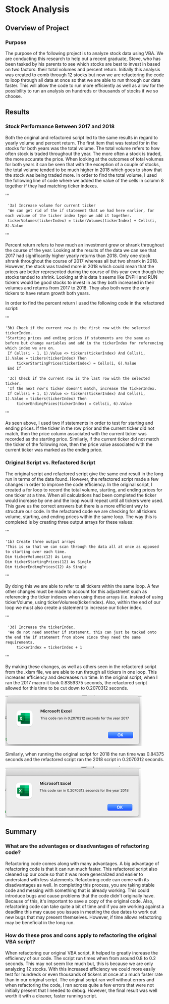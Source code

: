 # Stock Analysis

## Overview of Project
### Purpose 
The purpose of the following project is to analyze stock data using VBA. We are conducting this research to help out a recent graduate, Steve, who has been tasked by his parents to see which stocks are best to invest in based on two factors: their total volumes and percent return. Initially this analysis was created to comb through 12 stocks but now we are refactoring the code to loop through all data at once so that we are able to run through our data faster. This will allow the code to run more efficiently as well as allow for the possibility to run an analysis on hundreds or thousands of stocks if we so choose. 

## Results
### Stock Performance Between 2017 and 2018
Both the original and refactored script led to the same results in regard to yearly volume and percent return. The first item that was tested for in the stocks for both years was the total volume. The total volume refers to how often stock is traded throughout the year. The more often a stock is traded, the more accurate the price. When looking at the outcomes of total volumes for both years it can be seen that with the exception of a couple of stocks, the total volume tended to be much higher in 2018 which goes to show that the stock was being traded more. In order to find the total volume, I used the following line of code where we added the value of the cells in column 8 together if they had matching ticker indexes. 

'''

     '3a) Increase volume for current ticker
     'We can get rid of the if statement that we had here earlier, for each volume of the ticker index type we add it together.
     tickerVolumes(tickerIndex) = tickerVolumes(tickerIndex) + Cells(i, 8).Value
     
 '''
 
Percent return refers to how much an investment grew or shrank throughout the course of the year. Looking at the results of the data we can see that 2017 had significantly higher yearly returns than 2018. Only one stock shrank throughout the course of 2017 whereas all but two shrank in 2018. However, the stock was traded more in 2018 which could mean that the prices are better represented during the course of this year even though the stocks tended to shrink. Looking at this data it seems like ENPH and RUN tickers would be good stocks to invest in as they both increased in their volumes and returns from 2017 to 2018. They also both were the only tickers to have return growth both years. 

In order to find the percent return I used the following code in the refactored script: 

'''

    '3b) Check if the current row is the first row with the selected tickerIndex.
    'Starting prices and ending prices if statements are the same as before but change variables and add in the tickerIndex for referencing which index we are on.
     If Cells(i - 1, 1).Value <> tickers(tickerIndex) And Cells(i, 1).Value = tickers(tickerIndex) Then
         tickerStartingPrices(tickerIndex) = Cells(i, 6).Value
     End If

     '3c) Check if the current row is the last row with the selected ticker.
     'If the next row's ticker doesn't match, increase the tickerIndex.
     If Cells(i + 1, 1).Value <> tickers(tickerIndex) And Cells(i, 1).Value = tickers(tickerIndex) Then
         tickerEndingPrices(tickerIndex) = Cells(i, 6).Value
         
'''

As seen above, I used two if statements in order to test for starting and ending prices. If the ticker in the row prior and the current ticker did not match, then the price column associated with the current ticker was recorded as the starting price. Similarly, if the current ticker did not match the ticker of the following row, then the price value associated with the current ticker was marked as the ending price. 

### Original Script vs. Refactored Script
The original script and refactored script give the same end result in the long run in terms of the data found. However, the refactored script made a few changes in order to improve the code efficiency. In the original script, I created a for loop to record the total volume, starting, and ending prices for one ticker at a time. When all calculations had been completed the ticker would increase by one and the loop would repeat until all tickers were used. This gave us the correct answers but there is a more efficient way to structure our code. In the refactored code we are checking for all tickers volume, starting, and ending prices within the same loop. The way this is completed is by creating three output arrays for these values: 

'''

    '1b) Create three output arrays
    'This is so that we can scan through the data all at once as opposed to starting over each time.
    Dim tickerVolumes(12) As Long
    Dim tickerStartingPrices(12) As Single
    Dim tickerEndingPrices(12) As Single
    
'''

By doing this we are able to refer to all tickers within the same loop. A few other changes must be made to account for this adjustment such as referencing the ticker indexes when using these arrays (i.e. instead of using tickerVolume, using tickerVolumes(tickerIndex). Also, within the end of our loop we must also create a statement to increase our ticker index.

'''

     '3d) Increase the tickerIndex.
     'We do not need another if statement, this can just be tacked onto the end the if statement from above since they need the same requirements.
         tickerIndex = tickerIndex + 1

'''

By making these changes, as well as others seen in the refactored script from the .xlsm file, we are able to run through all tickers in one loop. This increases efficiency and decreases run time. In the original script, when I ran the 2017 macro it took 0.8359375 seconds, the refactored script allowed for this time to be cut down to 0.2070312 seconds. 

![VBA_Challenge_2017.png](Resources/VBA_Challenge_2017.png)

Similarly, when running the original script for 2018 the run time was 0.84375 seconds and the refactored script ran the 2018 script in 0.2070312 seconds. 

![VBA_Challenge_2018.png](Resources/VBA_Challenge_2018.png)

## Summary
### What are the advantages or disadvantages of refactoring code?
Refactoring code comes along with many advantages. A big advantage of refactoring code is that it can run much faster.  This refactored script also cleaned up our code so that it was more generalized and easier to understand with less statements. Refactoring code can come with its disadvantages as well. In completing this process, you are taking stable code and messing with something that is already working. This could introduce bugs and cause problems that the code didn't originally have. Because of this, it's important to save a copy of the original code. Also, refactoring code can take quite a bit of time and if you are working against a deadline this may cause you issues in meeting the due dates to work out new bugs that may present themselves. However, if time allows refactoring may be beneficial in the long run. 

### How do these pros and cons apply to refactoring the original VBA script?
When refactoring our original VBA script, it helped to greatly increase the efficiency of our code. The script run times when from around 0.8 to 0.2 seconds. This may not seem like much but, this is because we are only analyzing 12 stocks. With this increased efficiency we could more easily test for hundreds or even thousands of tickers at once at a much faster rate than in our original script. The original script ran well without errors and when refactoring the code, I ran across quite a few errors that were not initially present that I needed to debug. However, the final result was well worth it with a cleaner, faster running script.
